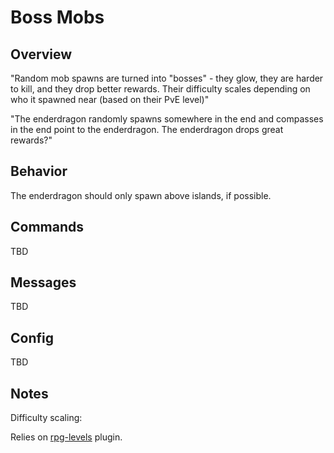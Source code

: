 # Boss Mobs

## Overview

"Random mob spawns are turned into "bosses" - they glow, they are harder to kill, and they drop better rewards. Their difficulty scales depending on who it spawned near (based on their PvE level)"

"The enderdragon randomly spawns somewhere in the end and compasses in the end point to the enderdragon. The enderdragon drops great rewards?"

## Behavior

The enderdragon should only spawn above islands, if possible.

## Commands

TBD

## Messages

TBD

## Config

TBD

## Notes

Difficulty scaling:

Relies on [rpg-levels](rpg-levels.md) plugin.
